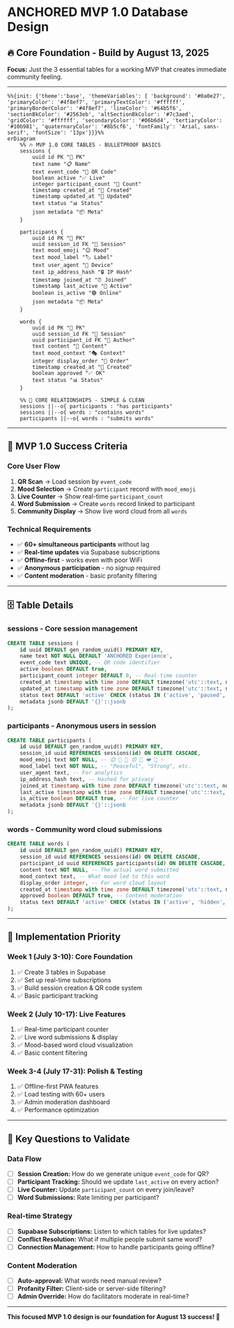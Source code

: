 # ANCHORED MVP 1.0 Database Design
## 🔥 Core Foundation - Build by August 13, 2025

**Focus:** Just the 3 essential tables for a working MVP that creates immediate community feeling.

---

```mermaid
%%{init: {'theme':'base', 'themeVariables': { 'background': '#0a0e27', 'primaryColor': '#4f8ef7', 'primaryTextColor': '#ffffff', 'primaryBorderColor': '#4f8ef7', 'lineColor': '#64b5f6', 'sectionBkColor': '#2563eb', 'altSectionBkColor': '#7c3aed', 'gridColor': '#ffffff', 'secondaryColor': '#06b6d4', 'tertiaryColor': '#10b981', 'quaternaryColor': '#8b5cf6', 'fontFamily': 'Arial, sans-serif', 'fontSize': '13px'}}}%%
erDiagram
    %% 🔥 MVP 1.0 CORE TABLES - BULLETPROOF BASICS
    sessions {
        uuid id PK "🔑 PK"
        text name "📋 Name"
        text event_code "🎯 QR Code"
        boolean active "✅ Live"
        integer participant_count "👥 Count"
        timestamp created_at "📅 Created"
        timestamp updated_at "🔄 Updated"
        text status "📊 Status"
        json metadata "📦 Meta"
    }
    
    participants {
        uuid id PK "🔑 PK"
        uuid session_id FK "🔗 Session"
        text mood_emoji "😊 Mood"
        text mood_label "🏷️ Label"
        text user_agent "📱 Device"
        text ip_address_hash "🔒 IP Hash"
        timestamp joined_at "⏰ Joined"
        timestamp last_active "💫 Active"
        boolean is_active "🟢 Online"
        json metadata "📦 Meta"
    }
    
    words {
        uuid id PK "🔑 PK"
        uuid session_id FK "🔗 Session"
        uuid participant_id FK "👤 Author"
        text content "💬 Content"
        text mood_context "🎭 Context"
        integer display_order "🎯 Order"
        timestamp created_at "📅 Created"
        boolean approved "✅ OK"
        text status "📊 Status"
    }

    %% 🔗 CORE RELATIONSHIPS - SIMPLE & CLEAN
    sessions ||--o{ participants : "has participants"
    sessions ||--o{ words : "contains words"
    participants ||--o{ words : "submits words"
```

---

## 🎯 MVP 1.0 Success Criteria

### **Core User Flow**
1. **QR Scan** → Load session by `event_code`
2. **Mood Selection** → Create `participant` record with `mood_emoji`
3. **Live Counter** → Show real-time `participant_count` 
4. **Word Submission** → Create `words` record linked to participant
5. **Community Display** → Show live word cloud from all `words`

### **Technical Requirements**
- ✅ **60+ simultaneous participants** without lag
- ✅ **Real-time updates** via Supabase subscriptions  
- ✅ **Offline-first** - works even with poor WiFi
- ✅ **Anonymous participation** - no signup required
- ✅ **Content moderation** - basic profanity filtering

---

## 🗄️ Table Details

### **sessions** - Core session management
```sql
CREATE TABLE sessions (
    id uuid DEFAULT gen_random_uuid() PRIMARY KEY,
    name text NOT NULL DEFAULT 'ANCHORED Experience',
    event_code text UNIQUE, -- QR code identifier  
    active boolean DEFAULT true,
    participant_count integer DEFAULT 0, -- Real-time counter
    created_at timestamp with time zone DEFAULT timezone('utc'::text, now()) NOT NULL,
    updated_at timestamp with time zone DEFAULT timezone('utc'::text, now()) NOT NULL,
    status text DEFAULT 'active' CHECK (status IN ('active', 'paused', 'completed')),
    metadata jsonb DEFAULT '{}'::jsonb
);
```

### **participants** - Anonymous users in session
```sql
CREATE TABLE participants (
    id uuid DEFAULT gen_random_uuid() PRIMARY KEY,
    session_id uuid REFERENCES sessions(id) ON DELETE CASCADE,
    mood_emoji text NOT NULL, -- 😌 💪 🤗 😔 🙏 ❤️ 🤔 ✨
    mood_label text NOT NULL, -- "Peaceful", "Strong", etc.
    user_agent text, -- For analytics
    ip_address_hash text, -- Hashed for privacy
    joined_at timestamp with time zone DEFAULT timezone('utc'::text, now()) NOT NULL,
    last_active timestamp with time zone DEFAULT timezone('utc'::text, now()) NOT NULL,
    is_active boolean DEFAULT true, -- For live counter
    metadata jsonb DEFAULT '{}'::jsonb
);
```

### **words** - Community word cloud submissions
```sql
CREATE TABLE words (
    id uuid DEFAULT gen_random_uuid() PRIMARY KEY,
    session_id uuid REFERENCES sessions(id) ON DELETE CASCADE,
    participant_id uuid REFERENCES participants(id) ON DELETE CASCADE,
    content text NOT NULL, -- The actual word submitted
    mood_context text, -- What mood led to this word
    display_order integer, -- For word cloud layout
    created_at timestamp with time zone DEFAULT timezone('utc'::text, now()) NOT NULL,
    approved boolean DEFAULT true, -- Content moderation
    status text DEFAULT 'active' CHECK (status IN ('active', 'hidden', 'flagged'))
);
```

---

## 🚀 Implementation Priority

### **Week 1 (July 3-10): Core Foundation**
1. ✅ Create 3 tables in Supabase
2. ✅ Set up real-time subscriptions
3. ✅ Build session creation & QR code system
4. ✅ Basic participant tracking

### **Week 2 (July 10-17): Live Features**
1. ✅ Real-time participant counter
2. ✅ Live word submissions & display
3. ✅ Mood-based word cloud visualization
4. ✅ Basic content filtering

### **Week 3-4 (July 17-31): Polish & Testing**
1. ✅ Offline-first PWA features
2. ✅ Load testing with 60+ users
3. ✅ Admin moderation dashboard
4. ✅ Performance optimization

---

## 🧪 Key Questions to Validate

### **Data Flow**
- [ ] **Session Creation:** How do we generate unique `event_code` for QR?
- [ ] **Participant Tracking:** Should we update `last_active` on every action?
- [ ] **Live Counter:** Update `participant_count` on every join/leave?
- [ ] **Word Submissions:** Rate limiting per participant?

### **Real-time Strategy**
- [ ] **Supabase Subscriptions:** Listen to which tables for live updates?
- [ ] **Conflict Resolution:** What if multiple people submit same word?
- [ ] **Connection Management:** How to handle participants going offline?

### **Content Moderation**
- [ ] **Auto-approval:** What words need manual review?
- [ ] **Profanity Filter:** Client-side or server-side filtering?
- [ ] **Admin Override:** How do facilitators moderate in real-time?

---

**This focused MVP 1.0 design is our foundation for August 13 success! 🎯**